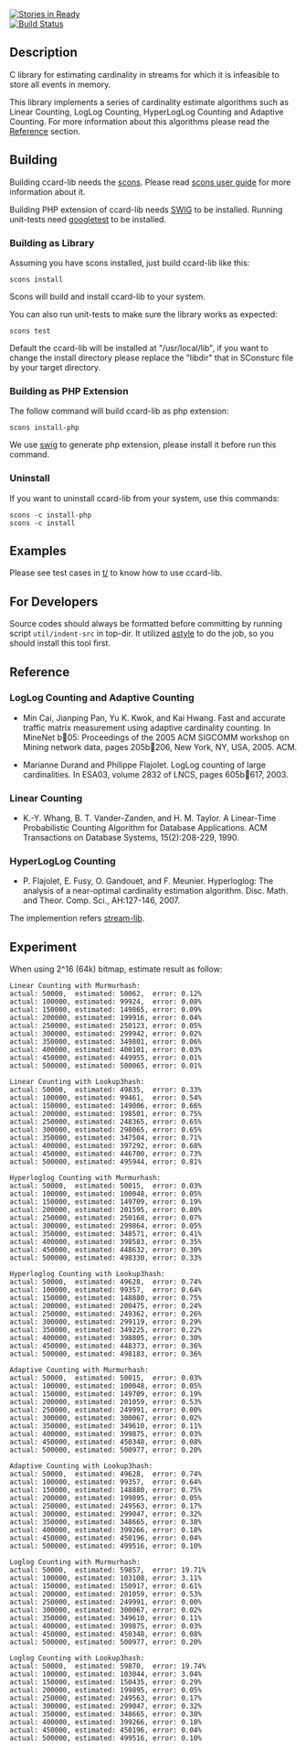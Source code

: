 [![Stories in Ready](http://badge.waffle.io/chaoslawful/ccard-lib.png)](http://waffle.io/chaoslawful/ccard-lib)  
[![Build Status](https://travis-ci.org/chaoslawful/ccard-lib.png)](https://travis-ci.org/chaoslawful/ccard-lib)

## Description

C library for estimating cardinality in streams for 
which it is infeasible to store all events in memory.

This library implements a series of cardinality estimate algorithms 
such as Linear Counting, LogLog Counting, HyperLogLog Counting and Adaptive Counting.
For more information about this algorithms please read the [Reference](#reference) section.

## Building

Building ccard-lib needs the [scons](http://www.scons.org/). Please read
[scons user guide](http://www.scons.org/doc/production/HTML/scons-user/index.html) for
more information about it.

Building PHP extension of ccard-lib needs [SWIG](http://www.swig.org/) to be
installed. Running unit-tests need
[googletest](http://code.google.com/p/googletest/) to be installed.

### Building as Library

Assuming you have scons installed, just build ccard-lib like this:

    scons install

Scons will build and install ccard-lib to your system.

You can also run unit-tests to make sure the library works as expected:

	scons test

Default the ccard-lib will be installed at "/usr/local/lib", if you want to
change the install directory please replace the "libdir" that in SConsturc file
by your target directory.

### Building as PHP Extension

The follow command will build ccard-lib as php extension:

	scons install-php

We use [swig](http://www.swig.org) to generate php extension, please install it 
before run this command. 

### Uninstall

If you want to uninstall ccard-lib from your system, use this commands:

	scons -c install-php
	scons -c install

## Examples

Please see test cases in [t/](https://github.com/chaoslawful/ccard-lib/tree/master/t) 
to know how to use ccard-lib. 

## For Developers

Source codes should always be formatted before committing by running script
`util/indent-src` in top-dir. It utilized
[astyle](http://astyle.sourceforge.net/) to do the job, so you should install
this tool first.

## Reference

### LogLog Counting and Adaptive Counting

 * Min Cai, Jianping Pan, Yu K. Kwok, and Kai Hwang. Fast and accurate
 traffic matrix measurement using adaptive cardinality counting. In
 MineNet b 05: Proceedings of the 2005 ACM SIGCOMM workshop on
 Mining network data, pages 205b 206, New York, NY, USA, 2005. ACM.

 * Marianne Durand and Philippe Flajolet. LogLog counting of large
 cardinalities. In ESA03, volume 2832 of LNCS, pages 605b 617, 2003.

### Linear Counting

 * K.-Y. Whang, B. T. Vander-Zanden, and H. M. Taylor. A Linear-Time 
 Probabilistic Counting Algorithm for Database Applications. ACM 
 Transactions on Database Systems, 15(2):208-229, 1990.

### HyperLogLog Counting

 * P. Flajolet, E. Fusy, O. Gandouet, and F. Meunier.
 Hyperloglog: The analysis of a near-optimal cardinality
 estimation algorithm. Disc. Math. and Theor. Comp. Sci., AH:127-146, 2007.

The implemention refers [stream-lib](https://github.com/clearspring/stream-lib).

## Experiment

When using 2^16 (64k) bitmap, estimate result as follow:

	Linear Counting with Murmurhash:
	actual: 50000,  estimated: 50062,  error: 0.12%
	actual: 100000, estimated: 99924,  error: 0.08%
	actual: 150000, estimated: 149865, error: 0.09%
	actual: 200000, estimated: 199916, error: 0.04%
	actual: 250000, estimated: 250123, error: 0.05%
	actual: 300000, estimated: 299942, error: 0.02%
	actual: 350000, estimated: 349801, error: 0.06%
	actual: 400000, estimated: 400101, error: 0.03%
	actual: 450000, estimated: 449955, error: 0.01%
	actual: 500000, estimated: 500065, error: 0.01%

	Linear Counting with Lookup3hash:
	actual: 50000,  estimated: 49835,  error: 0.33%
	actual: 100000, estimated: 99461,  error: 0.54%
	actual: 150000, estimated: 149006, error: 0.66%
	actual: 200000, estimated: 198501, error: 0.75%
	actual: 250000, estimated: 248365, error: 0.65%
	actual: 300000, estimated: 298065, error: 0.65%
	actual: 350000, estimated: 347504, error: 0.71%
	actual: 400000, estimated: 397292, error: 0.68%
	actual: 450000, estimated: 446700, error: 0.73%
	actual: 500000, estimated: 495944, error: 0.81%

	Hyperloglog Counting with Murmurhash:
	actual: 50000,  estimated: 50015,  error: 0.03%
	actual: 100000, estimated: 100048, error: 0.05%
	actual: 150000, estimated: 149709, error: 0.19%
	actual: 200000, estimated: 201595, error: 0.80%
	actual: 250000, estimated: 250168, error: 0.07%
	actual: 300000, estimated: 299864, error: 0.05%
	actual: 350000, estimated: 348571, error: 0.41%
	actual: 400000, estimated: 398583, error: 0.35%
	actual: 450000, estimated: 448632, error: 0.30%
	actual: 500000, estimated: 498330, error: 0.33%

	Hyperloglog Counting with Lookup3hash:
	actual: 50000,  estimated: 49628,  error: 0.74%
	actual: 100000, estimated: 99357,  error: 0.64%
	actual: 150000, estimated: 148880, error: 0.75%
	actual: 200000, estimated: 200475, error: 0.24%
	actual: 250000, estimated: 249362, error: 0.26%
	actual: 300000, estimated: 299119, error: 0.29%
	actual: 350000, estimated: 349225, error: 0.22%
	actual: 400000, estimated: 398805, error: 0.30%
	actual: 450000, estimated: 448373, error: 0.36%
	actual: 500000, estimated: 498183, error: 0.36%

	Adaptive Counting with Murmurhash:
	actual: 50000,  estimated: 50015,  error: 0.03%
	actual: 100000, estimated: 100048, error: 0.05%
	actual: 150000, estimated: 149709, error: 0.19%
	actual: 200000, estimated: 201059, error: 0.53%
	actual: 250000, estimated: 249991, error: 0.00%
	actual: 300000, estimated: 300067, error: 0.02%
	actual: 350000, estimated: 349610, error: 0.11%
	actual: 400000, estimated: 399875, error: 0.03%
	actual: 450000, estimated: 450348, error: 0.08%
	actual: 500000, estimated: 500977, error: 0.20%

	Adaptive Counting with Lookup3hash:
	actual: 50000,  estimated: 49628,  error: 0.74%
	actual: 100000, estimated: 99357,  error: 0.64%
	actual: 150000, estimated: 148880, error: 0.75%
	actual: 200000, estimated: 199895, error: 0.05%
	actual: 250000, estimated: 249563, error: 0.17%
	actual: 300000, estimated: 299047, error: 0.32%
	actual: 350000, estimated: 348665, error: 0.38%
	actual: 400000, estimated: 399266, error: 0.18%
	actual: 450000, estimated: 450196, error: 0.04%
	actual: 500000, estimated: 499516, error: 0.10%

	Loglog Counting with Murmurhash:
	actual: 50000,  estimated: 59857,  error: 19.71%
	actual: 100000, estimated: 103108, error: 3.11%
	actual: 150000, estimated: 150917, error: 0.61%
	actual: 200000, estimated: 201059, error: 0.53%
	actual: 250000, estimated: 249991, error: 0.00%
	actual: 300000, estimated: 300067, error: 0.02%
	actual: 350000, estimated: 349610, error: 0.11%
	actual: 400000, estimated: 399875, error: 0.03%
	actual: 450000, estimated: 450348, error: 0.08%
	actual: 500000, estimated: 500977, error: 0.20%

	Loglog Counting with Lookup3hash:
	actual: 50000,  estimated: 59870,  error: 19.74%
	actual: 100000, estimated: 103044, error: 3.04%
	actual: 150000, estimated: 150435, error: 0.29%
	actual: 200000, estimated: 199895, error: 0.05%
	actual: 250000, estimated: 249563, error: 0.17%
	actual: 300000, estimated: 299047, error: 0.32%
	actual: 350000, estimated: 348665, error: 0.38%
	actual: 400000, estimated: 399266, error: 0.18%
	actual: 450000, estimated: 450196, error: 0.04%
	actual: 500000, estimated: 499516, error: 0.10%
